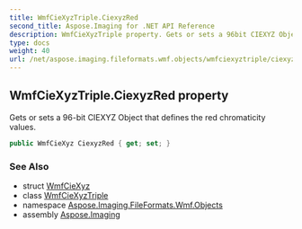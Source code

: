 ```yaml
---
title: WmfCieXyzTriple.CiexyzRed
second_title: Aspose.Imaging for .NET API Reference
description: WmfCieXyzTriple property. Gets or sets a 96bit CIEXYZ Object that defines the red chromaticity values
type: docs
weight: 40
url: /net/aspose.imaging.fileformats.wmf.objects/wmfciexyztriple/ciexyzred/
---
```

## WmfCieXyzTriple.CiexyzRed property

Gets or sets a 96-bit CIEXYZ Object that defines the red chromaticity values.

```csharp
public WmfCieXyz CiexyzRed { get; set; }
```

### See Also

* struct [WmfCieXyz](../../wmfciexyz/)
* class [WmfCieXyzTriple](../)
* namespace [Aspose.Imaging.FileFormats.Wmf.Objects](../../wmfciexyztriple/)
* assembly [Aspose.Imaging](../../../)


